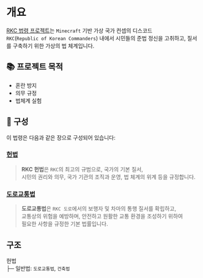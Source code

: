 # 개요
[RKC 법령 프로젝트](https://github.com/QUAM-12/Statute-of-the-RKC)는 `Minecraft` 기반 가상 국가 컨셉의 디스코드  
`RKC`(`Republic of Korean Commanders`) 내에서 시민들의 준법 정신을 고취하고, 질서를 구축하기 위한 가상의 법 체계입니다.  

## 📚 프로젝트 목적
- 혼란 방지
- 의무 규정
- 법체계 실험

## 📖 구성
이 법령은 다음과 같은 장으로 구성되어 있습니다:

### [헌법](./헌법.md)
>  **RKC 헌법**은 `RKC`의 최고의 규범으로, 국가의 기본 질서,  
> 시민의 권리와 의무, 국가 기관의 조직과 운영, 법 체계의 위계 등을 규정합니다.

### [도로교통법](./도로교통법.md)
> **도로교통법**은 `RKC 도로`에서의 보행자 및 차마의 통행 질서를 확립하고,  
> 교통상의 위험을 예방하며, 안전하고 원활한 교통 환경을 조성하기 위하여  
> 필요한 사항을 규정한 기본 법률입니다.

## 구조
헌법  
├─ 일반법: `도로교통법`, `건축법`